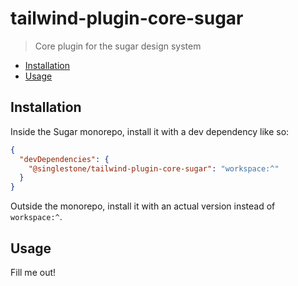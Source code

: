 # tailwind-plugin-core-sugar

> Core plugin for the sugar design system

<!-- START doctoc generated TOC please keep comment here to allow auto update -->
<!-- DON'T EDIT THIS SECTION, INSTEAD RE-RUN doctoc TO UPDATE -->

- [Installation](#installation)
- [Usage](#usage)

<!-- END doctoc generated TOC please keep comment here to allow auto update -->

## Installation

Inside the Sugar monorepo, install it with a dev dependency like so:

```json
{
  "devDependencies": {
    "@singlestone/tailwind-plugin-core-sugar": "workspace:^"
  }
}
```

Outside the monorepo, install it with an actual version instead of `workspace:^`.

## Usage

Fill me out!
